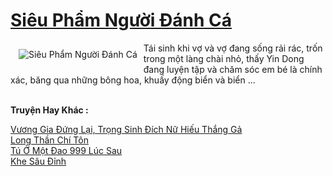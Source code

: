 <a href="https://truyentiki.com/sieu-pham-nguoi-danh-ca.33612/" title="Siêu Phẩm Người Đánh Cá"><h1>Siêu Phẩm Người Đánh Cá</h1></a><div style="display:table"><img align="right" style="float: left; padding: 10px;" src="https://truyentiki.com/a/img/str/src/33612.jpg" alt="Siêu Phẩm Người Đánh Cá">Tái sinh khi vợ và vợ đang sống rải rác, trốn trong một làng chài nhỏ, thấy Yin Dong đang luyện tập và chăm sóc em bé là chính xác, băng qua những bông hoa, khuấy động biển và biển ...</div><p><br><b>Truyện Hay Khác :</b></p><a href="https://truyentiki.com/vuong-gia-dung-lai-trong-sinh-dich-nu-hieu-thang-ga.33611/" alt="Vương Gia Đứng Lại, Trọng Sinh Đích Nữ Hiếu Thắng Gả">Vương Gia Đứng Lại, Trọng Sinh Đích Nữ Hiếu Thắng Gả</a><br/><a href="https://github.com/nownovels/top500/tree/master/truyenhay/33754/" alt="Long Thần Chí Tôn">Long Thần Chí Tôn</a><br/><a href="https://github.com/nownovels/top500/tree/master/truyenhay/33539/" alt="Tú Ở Một Đao 999 Lúc Sau">Tú Ở Một Đao 999 Lúc Sau</a><br/><a href="https://github.com/nownovels/top500/tree/master/truyenhay/33789/" alt="Khe Sâu Đỉnh">Khe Sâu Đỉnh</a><br/>
